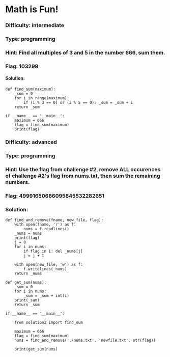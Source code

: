 # Math is Fun!

### Difficulty: intermediate

### Type: programming

### Hint: Find all multiples of 3 and 5 in the number 666, sum them.

### Flag: 103298

#### Solution:

    def find_sum(maximum):
        _sum = 0
        for i in range(maximum):
            if (i % 3 == 0) or (i % 5 == 0): _sum = _sum + i
        return _sum

    if __name__ == '__main__':
        maximum = 666
        flag = find_sum(maximum)
        print(flag)


### Difficulty: advanced

### Type: programming

### Hint: Use the flag from challenge #2, remove ALL occurences of challenge #2's flag from nums.txt, then sum the remaining numbers.

### Flag: 49991650686095845532282651

### Solution:

    def find_and_remove(fname, new_file, flag):
        with open(fname, 'r') as f:
            nums = f.readlines()
        _nums = nums
        print(flag)
        j = 0 
        for i in nums:
            if flag in i: del _nums[j]
            j = j + 1

        with open(new_file, 'w') as f:
            f.writelines(_nums)
        return _nums

    def get_sum(nums):
        _sum = 0
        for i in nums:
            _sum = _sum + int(i)
        print(_sum)
        return _sum

    if __name__ == '__main__':

        from solution2 import find_sum

        maximum = 666
        flag = find_sum(maximum)
        nums = find_and_remove('./nums.txt', 'newfile.txt', str(flag))
    
        print(get_sum(nums)
